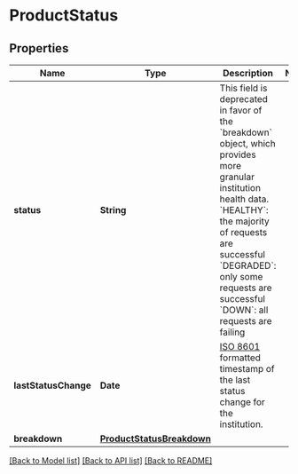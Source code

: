 # ProductStatus

## Properties
Name | Type | Description | Notes
------------ | ------------- | ------------- | -------------
**status** | **String** | This field is deprecated in favor of the &#x60;breakdown&#x60; object, which provides more granular institution health data.  &#x60;HEALTHY&#x60;: the majority of requests are successful &#x60;DEGRADED&#x60;: only some requests are successful &#x60;DOWN&#x60;: all requests are failing | 
**lastStatusChange** | **Date** | [ISO 8601](https://wikipedia.org/wiki/ISO_8601) formatted timestamp of the last status change for the institution.  | 
**breakdown** | [**ProductStatusBreakdown**](ProductStatusBreakdown.md) |  | 

[[Back to Model list]](../README.md#documentation-for-models) [[Back to API list]](../README.md#documentation-for-api-endpoints) [[Back to README]](../README.md)


